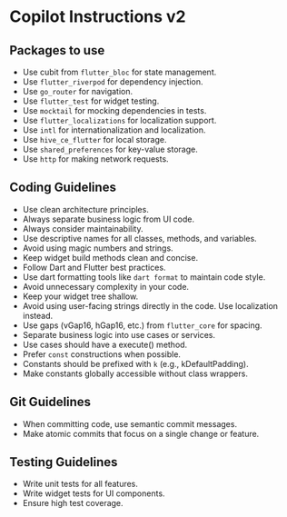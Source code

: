 # Copilot Instructions v2

## Packages to use

- Use cubit from `flutter_bloc` for state management.
- Use `flutter_riverpod` for dependency injection.
- Use `go_router` for navigation.
- Use `flutter_test` for widget testing.
- Use `mocktail` for mocking dependencies in tests.
- Use `flutter_localizations` for localization support.
- Use `intl` for internationalization and localization.
- Use `hive_ce_flutter` for local storage.
- Use `shared_preferences` for key-value storage.
- Use `http` for making network requests.

## Coding Guidelines

- Use clean architecture principles.
- Always separate business logic from UI code.
- Always consider maintainability. 
- Use descriptive names for all classes, methods, and variables.
- Avoid using magic numbers and strings.
- Keep widget build methods clean and concise.
- Follow Dart and Flutter best practices.
- Use dart formatting tools like `dart format` to maintain code style.
- Avoid unnecessary complexity in your code.
- Keep your widget tree shallow.
- Avoid using user-facing strings directly in the code. Use localization instead.
- Use gaps (vGap16, hGap16, etc.) from `flutter_core` for spacing.
- Separate business logic into use cases or services.
- Use cases should have a execute() method.
- Prefer `const` constructions when possible.
- Constants should be prefixed with `k` (e.g., kDefaultPadding).
- Make constants globally accessible without class wrappers.

## Git Guidelines

- When committing code, use semantic commit messages.
- Make atomic commits that focus on a single change or feature.

## Testing Guidelines

- Write unit tests for all features.
- Write widget tests for UI components.
- Ensure high test coverage.
